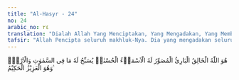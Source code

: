 ```yaml
---
title: "Al-Hasyr - 24"
no: 24
arabic_no: ٢٤
translation: "Dialah Allah Yang Menciptakan, Yang Mengadakan, Yang Membentuk Rupa, Dia memiliki nama-nama yang indah. Apa yang di langit dan di bumi bertasbih kepada-Nya. Dan Dialah Yang Mahaperkasa, Mahabijaksana."
tafsir: "Allah Pencipta seluruh makhluk-Nya. Dia yang mengadakan seluruh makhluk dari tidak ada kepada ada. Yang membentuk makhluk sesuai dengan tugas dan sifatnya masing-masing. Dia mempunyai sifat-sifat yang indah, nama yang agung yang tidak dipunyai oleh makhluk lain, selain dari Dia. Kepada-Nya bertasbih dan memuji segala yang ada di langit dan di bumi.\n\nSebenarnya yang penting dalam berdoa adalah keikhlasan hati, kekhusyukan dan ketundukan kepada Allah. Dengan membaca ayat-ayat itu, diharapkan ketiganya muncul, sehingga doa itu diterima Allah.\n\nDiriwayatkan oleh al-Bukhari dan Muslim dari Abu Hurairah dari Nabi saw bersabda:\n\nSesungguhnya Allah mempunyai sembilan puluh sembilan nama, seratus kurang satu, barang siapa yang menghafal, menghayati, dan meresapinya, niscaya akan masuk surga. (Riwayat al-Bukhari dan Muslim)\n\nYang dimaksud dengan menghayati dan meresapinya di sini ialah benar-benar memahami sifat-sifat Allah itu, merasakan keagungan, kebesaran, dan kekuasaan-Nya atas seluruh makhluk, dan merasakan kasih sayang-Nya. Hal itu menimbulkan ketundukan, kepatuhan, dan kekhusyukan pada setiap orang yang melakukan ibadah kepada-Nya."
---
```

هُوَ اللّٰهُ الْخَالِقُ الْبَارِئُ الْمُصَوِّرُ لَهُ الْاَسْمَاۤءُ الْحُسْنٰىۗ يُسَبِّحُ لَهٗ مَا فِى السَّمٰوٰتِ وَالْاَرْضِۚ وَهُوَ الْعَزِيْزُ الْحَكِيْمُ ࣖ 